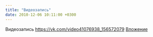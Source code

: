 ```yaml
---
title: "Видеозапись"
date: 2010-12-06 10:11:00 +0300
---
```


Видеозапись
<a class="vk-attach" href="https://vk.com/video41076938_156572079">https://vk.com/video41076938_156572079</a>
<a class="vk-attach" href="https://vk.com/video41076938_156572079">Вложение</a>
